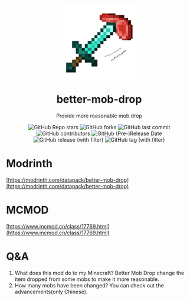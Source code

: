 <div align="center">
    <img align="center" src="https://raw.githubusercontent.com/whwdzg/better-mob-drop/main/pack.png" alt="logo" width="200">
    <h1 align="center">better-mob-drop</h1>
    <p align="enter">Provide more reasonable mob drop</p>
    <img alt="GitHub Repo stars" src="https://img.shields.io/github/stars/whwdzg/better-mob-drop">
    <img alt="GitHub forks" src="https://img.shields.io/github/forks/whwdzg/better-mob-drop">
    <img alt="GitHub last commit" src="https://img.shields.io/github/last-commit/whwdzg/better-mob-drop">
    <img alt="GitHub contributors" src="https://img.shields.io/github/contributors/whwdzg/better-mob-drop">
    <img alt="GitHub (Pre-)Release Date" src="https://img.shields.io/github/release-date-pre/whwdzg/better-mob-drop">
    <img alt="GitHub release (with filter)" src="https://img.shields.io/github/v/release/whwdzg/better-mob-drop">
    <img alt="GitHub tag (with filter)" src="https://img.shields.io/github/v/tag/whwdzg/better-mob-drop">
    </br>
</div>

# Modrinth
[https://modrinth.com/datapack/better-mob-drop](https://modrinth.com/datapack/better-mob-drop)

# MCMOD
[https://www.mcmod.cn/class/17769.html](https://www.mcmod.cn/class/17769.html)

# Q&A
1. What does this mod do to my Minecraft?
   Better Mob Drop change the item dropped from some mobs to make it more reasonable.
2. How many mobs have been changed?
   You can check out the advancements(only Chinese).

